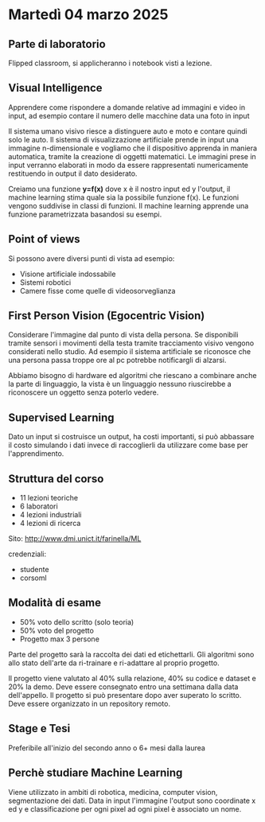 # Martedì 04 marzo 2025

## Parte di laboratorio

Flipped classroom, si applicheranno i notebook visti a lezione.

## Visual Intelligence

Apprendere come rispondere a domande relative ad immagini e video in input, ad esempio contare il numero delle macchine data una foto in input

Il sistema umano visivo riesce a distinguere auto e moto e contare quindi solo le auto.
Il sistema di visualizzazione artificiale prende in input una immagine n-dimensionale e vogliamo che il dispositivo apprenda in maniera automatica, tramite la creazione di oggetti matematici. Le immagini prese in input verranno elaborati in modo da essere rappresentati numericamente restituendo in output il dato desiderato.

Creiamo una funzione **y=f(x)** dove x è il nostro input ed y l'output, il machine learning stima quale sia la possibile funzione f(x). Le funzioni vengono suddivise in classi di funzioni.
Il machine learning apprende una funzione parametrizzata basandosi su esempi.

## Point of views

Si possono avere diversi punti di vista ad esempio:

- Visione artificiale indossabile
- Sistemi robotici
- Camere fisse come quelle di videosorveglianza

## First Person Vision (Egocentric Vision)

Considerare l'immagine dal punto di vista della persona. Se disponibili tramite sensori i movimenti della testa tramite tracciamento visivo vengono considerati nello studio.
Ad esempio il sistema artificiale se riconosce che una persona passa troppe ore al pc potrebbe notificargli di alzarsi.

Abbiamo bisogno di hardware ed algoritmi che riescano a combinare anche la parte di linguaggio, la vista è un linguaggio nessuno riuscirebbe a riconoscere un oggetto senza poterlo vedere.

## Supervised Learning

Dato un input si costruisce un output, ha costi importanti, si può abbassare il costo simulando i dati invece di raccoglierli da utilizzare come base per l'apprendimento.

## Struttura del corso

- 11 lezioni teoriche
- 6 laboratori
- 4 lezioni industriali
- 4 lezioni di ricerca

Sito: http://www.dmi.unict.it/farinella/ML

credenziali:

- studente
- corsoml

## Modalità di esame

- 50% voto dello scritto (solo teoria)
- 50% voto del progetto
- Progetto max 3 persone

Parte del progetto sarà la raccolta dei dati ed etichettarli.
Gli algoritmi sono allo stato dell'arte da ri-trainare e ri-adattare al proprio progetto.

Il progetto viene valutato al 40% sulla relazione, 40% su codice e dataset e 20% la demo.
Deve essere consegnato entro una settimana dalla data dell'appello. Il progetto si può presentare dopo aver superato lo scritto. Deve essere organizzato in un repository remoto.

## Stage e Tesi

Preferibile all'inizio del secondo anno o 6+ mesi dalla laurea

## Perchè studiare Machine Learning

Viene utilizzato in ambiti di robotica, medicina, computer vision, segmentazione dei dati.
Data in input l'immagine l'output sono coordinate x ed y e classificazione per ogni pixel ad ogni pixel è associato un nome.
